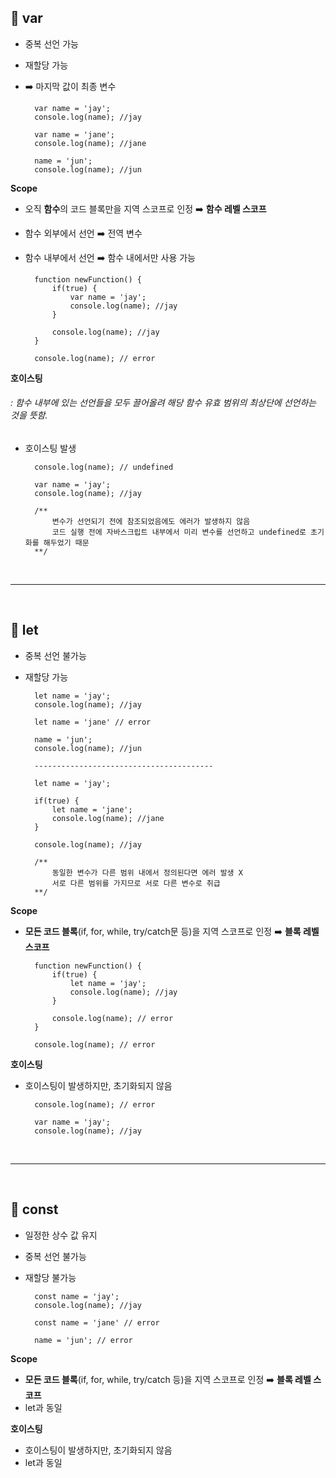 ## 📍 var
* 중복 선언 가능
* 재할당 가능
* ➡️ 마지막 값이 최종 변수
    
        var name = 'jay';
        console.log(name); //jay
    
        var name = 'jane';
        console.log(name); //jane
        
        name = 'jun';
        console.log(name); //jun
        
**Scope**
* 오직 **함수**의 코드 블록만을 지역 스코프로 인정 ➡️ **함수 레벨 스코프**
* 함수 외부에서 선언 ➡️ 전역 변수
* 함수 내부에서 선언 ➡️ 함수 내에서만 사용 가능
       
        function newFunction() {
            if(true) {
                var name = 'jay';
                console.log(name); //jay
            }
            
            console.log(name); //jay
        }
        
        console.log(name); // error
        
**호이스팅**
###### : 함수 내부에 있는 선언들을 모두 끌어올려 해당 함수 유효 범위의 최상단에 선언하는 것을 뜻함.
* 호이스팅 발생
       
        console.log(name); // undefined
        
        var name = 'jay';
        console.log(name); //jay
        
        /**
            변수가 선언되기 전에 참조되었음에도 에러가 발생하지 않음
            코드 실행 전에 자바스크립트 내부에서 미리 변수를 선언하고 undefined로 초기화를 해두었기 때문
        **/
        
<br>

---

<br>

## 📍 let
* 중복 선언 불가능
* 재할당 가능

        let name = 'jay';
        console.log(name); //jay
        
        let name = 'jane' // error
        
        name = 'jun';
        console.log(name); //jun
        
        ----------------------------------------
        
        let name = 'jay';
        
        if(true) {
            let name = 'jane';
            console.log(name); //jane
        }
        
        console.log(name); //jay
        
        /**
            동일한 변수가 다른 범위 내에서 정의된다면 에러 발생 X
            서로 다른 범위를 가지므로 서로 다른 변수로 취급
        **/

**Scope**
* **모든 코드 블록**(if, for, while, try/catch문 등)을 지역 스코프로 인정 ➡️ **블록 레벨 스코프**
    
        function newFunction() {
            if(true) {
                let name = 'jay';
                console.log(name); //jay
            }
            
            console.log(name); // error
        }
        
        console.log(name); // error

**호이스팅**
* 호이스팅이 발생하지만, 초기화되지 않음
       
        console.log(name); // error
        
        var name = 'jay';
        console.log(name); //jay

<br>

---

<br>

## 📍 const
* 일정한 상수 값 유지
* 중복 선언 불가능
* 재할당 불가능

        const name = 'jay';
        console.log(name); //jay
        
        const name = 'jane' // error
        
        name = 'jun'; // error

**Scope**
* **모든 코드 블록**(if, for, while, try/catch 등)을 지역 스코프로 인정 ➡️ **블록 레벨 스코프**
* let과 동일

**호이스팅**
* 호이스팅이 발생하지만, 초기화되지 않음
* let과 동일
